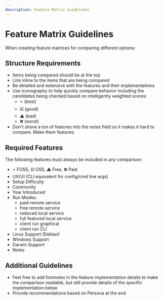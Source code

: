 ```yaml
---
description: Feature Matrix Guidelines
---
```


# Feature Matrix Guidelines

When creating feature matrices for comparing different options:

## Structure Requirements

- Items being compared should be at the top
- Link inline to the items that are being compared
- Be detailed and extensive with the features and their implementations
- Use iconography to help quickly compare behavior including the candidates being checked based on intelligently weighted scores:
  - ⭐ (best)
  - ☑️ (good)
  - ⚠️ (bad)
  - ❌ (worst)
- Don't shove a ton of features into the notes field so it makes it hard to compare. Make them features.

## Required Features

The following features must always be included in any comparison:

- ⭐ FOSS, ☑️ OSS, ⚠️ Free, ❌ Paid
- UX/UI (CLI equivalent for config/cmd line args)
- Setup Difficulty
- Community
- Year Introduced
- Run Modes:
  - paid remote service
  - free remote service
  - reduced local service
  - full featured local service
  - client run graphical
  - client run CLI
- Linux Support (Debian)
- Windows Support
- Darwin Support
- Notes

## Additional Guidelines

- Feel free to add footnotes in the feature implementation details to make the comparison readable, but still provide details of the specific implementation below
- Provide recommendations based on Persona at the end
